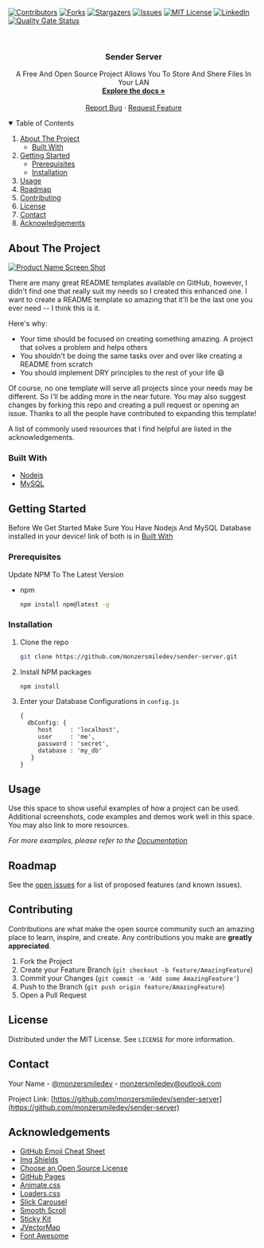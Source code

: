 <!--
*** Thanks for checking out the sender-server. If you have a suggestion
*** that would make this better, please fork the repo and create a pull request
*** or simply open an issue with the tag "enhancement".
*** Thanks again! Now go create something AMAZING! :D
-->



<!-- PROJECT SHIELDS -->
<!--
*** I'm using markdown "reference style" links for readability.
*** Reference links are enclosed in brackets [ ] instead of parentheses ( ).
*** See the bottom of this document for the declaration of the reference variables
*** for contributors-url, forks-url, etc. This is an optional, concise syntax you may use.
*** https://www.markdownguide.org/basic-syntax/#reference-style-links
-->
[![Contributors][contributors-shield]][contributors-url]
[![Forks][forks-shield]][forks-url]
[![Stargazers][stars-shield]][stars-url]
[![Issues][issues-shield]][issues-url]
[![MIT License][license-shield]][license-url]
[![LinkedIn][linkedin-shield]][linkedin-url]
[![Quality Gate Status](https://sonarcloud.io/api/project_badges/measure?project=monzersmiledev_sender-server&metric=alert_status)](https://sonarcloud.io/dashboard?id=monzersmiledev_sender-server)



<!-- PROJECT LOGO -->
<br />
<p align="center">

  <h3 align="center">Sender Server</h3>

  <p align="center">
    A Free And Open Source Project Allows You To Store And Shere Files In Your LAN
    <br />
    <a href="https://github.com/monzersmiledev/sender-server"><strong>Explore the docs »</strong></a>
    <br />
    <br />
    <a href="https://github.com/monzersmiledev/sender-server/issues">Report Bug</a>
    ·
    <a href="https://github.com/monzersmiledev/sender-server/issues">Request Feature</a>
  </p>
</p>



<!-- TABLE OF CONTENTS -->
<details open="open">
  <summary>Table of Contents</summary>
  <ol>
    <li>
      <a href="#about-the-project">About The Project</a>
      <ul>
        <li><a href="#built-with">Built With</a></li>
      </ul>
    </li>
    <li>
      <a href="#getting-started">Getting Started</a>
      <ul>
        <li><a href="#prerequisites">Prerequisites</a></li>
        <li><a href="#installation">Installation</a></li>
      </ul>
    </li>
    <li><a href="#usage">Usage</a></li>
    <li><a href="#roadmap">Roadmap</a></li>
    <li><a href="#contributing">Contributing</a></li>
    <li><a href="#license">License</a></li>
    <li><a href="#contact">Contact</a></li>
    <li><a href="#acknowledgements">Acknowledgements</a></li>
  </ol>
</details>



<!-- ABOUT THE PROJECT -->
## About The Project

[![Product Name Screen Shot][product-screenshot]](https://example.com)

There are many great README templates available on GitHub, however, I didn't find one that really suit my needs so I created this enhanced one. I want to create a README template so amazing that it'll be the last one you ever need -- I think this is it.

Here's why:
* Your time should be focused on creating something amazing. A project that solves a problem and helps others
* You shouldn't be doing the same tasks over and over like creating a README from scratch
* You should implement DRY principles to the rest of your life :smile:

Of course, no one template will serve all projects since your needs may be different. So I'll be adding more in the near future. You may also suggest changes by forking this repo and creating a pull request or opening an issue. Thanks to all the people have contributed to expanding this template!

A list of commonly used resources that I find helpful are listed in the acknowledgements.

### Built With

* [Nodejs](https://nodejs.org/en/)
* [MySQL](https://www.mysql.com/)




<!-- GETTING STARTED -->
## Getting Started

Before We Get Started Make Sure You Have Nodejs And MySQL Database installed in your device!
link of both is in <a href="#built-with">Built With</a>

### Prerequisites

Update NPM To The Latest Version
* npm
  ```sh
  npm install npm@latest -g
  ```

### Installation

1. Clone the repo
   ```sh
   git clone https://github.com/monzersmiledev/sender-server.git
   ```
2. Install NPM packages
   ```sh
   npm install
   ```
3. Enter your Database Configurations in `config.js`
   ```JS
   {
     dbConfig: {
        host     : 'localhost',
        user     : 'me',
        password : 'secret',
        database : 'my_db'
      }
   }
   ```



<!-- USAGE EXAMPLES -->
## Usage

Use this space to show useful examples of how a project can be used. Additional screenshots, code examples and demos work well in this space. You may also link to more resources.

_For more examples, please refer to the [Documentation](https://example.com)_



<!-- ROADMAP -->
## Roadmap

See the [open issues](https://github.com/monzersmiledev/sender-server/issues) for a list of proposed features (and known issues).



<!-- CONTRIBUTING -->
## Contributing

Contributions are what make the open source community such an amazing place to learn, inspire, and create. Any contributions you make are **greatly appreciated**.

1. Fork the Project
2. Create your Feature Branch (`git checkout -b feature/AmazingFeature`)
3. Commit your Changes (`git commit -m 'Add some AmazingFeature'`)
4. Push to the Branch (`git push origin feature/AmazingFeature`)
5. Open a Pull Request



<!-- LICENSE -->
## License

Distributed under the MIT License. See `LICENSE` for more information.



<!-- CONTACT -->
## Contact

Your Name - [@monzersmiledev](https://twitter.com/monzersmiledev) - monzersmiledev@outlook.com

Project Link: [https://github.com/monzersmiledev/sender-server](https://github.com/monzersmiledev/sender-server)



<!-- ACKNOWLEDGEMENTS -->
## Acknowledgements
* [GitHub Emoji Cheat Sheet](https://www.webpagefx.com/tools/emoji-cheat-sheet)
* [Img Shields](https://shields.io)
* [Choose an Open Source License](https://choosealicense.com)
* [GitHub Pages](https://pages.github.com)
* [Animate.css](https://daneden.github.io/animate.css)
* [Loaders.css](https://connoratherton.com/loaders)
* [Slick Carousel](https://kenwheeler.github.io/slick)
* [Smooth Scroll](https://github.com/cferdinandi/smooth-scroll)
* [Sticky Kit](http://leafo.net/sticky-kit)
* [JVectorMap](http://jvectormap.com)
* [Font Awesome](https://fontawesome.com)





<!-- MARKDOWN LINKS & IMAGES -->
<!-- https://www.markdownguide.org/basic-syntax/#reference-style-links -->
[contributors-shield]: https://img.shields.io/github/contributors/monzersmiledev/sender-server.svg?style=for-the-badge
[contributors-url]: https://github.com/monzersmiledev/sender-server/graphs/contributors
[forks-shield]: https://img.shields.io/github/forks/monzersmiledev/sender-server.svg?style=for-the-badge
[forks-url]: https://github.com/monzersmiledev/sender-server/network/members
[stars-shield]: https://img.shields.io/github/stars/monzersmiledev/sender-server.svg?style=for-the-badge
[stars-url]: https://github.com/monzersmiledev/sender-server/stargazers
[issues-shield]: https://img.shields.io/github/issues/monzersmiledev/sender-server.svg?style=for-the-badge
[issues-url]: https://github.com/monzersmiledev/sender-server/issues
[license-shield]: https://img.shields.io/github/license/monzersmiledev/sender-server.svg?style=for-the-badge
[license-url]: https://github.com/monzersmiledev/sender-server/blob/master/LICENSE.txt
[linkedin-shield]: https://img.shields.io/badge/-LinkedIn-black.svg?style=for-the-badge&logo=linkedin&colorB=555
[linkedin-url]: https://linkedin.com/in/monzersmiledev
[product-screenshot]: images/screenshot.png
